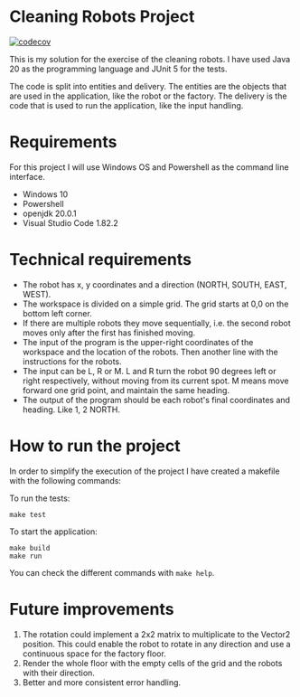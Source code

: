 # Cleaning Robots Project

[![codecov](https://codecov.io/gh/JavierSplvd/java-cleaning-robots/graph/badge.svg?token=0JXJYC79OD)](https://codecov.io/gh/JavierSplvd/java-cleaning-robots)

This is my solution for the exercise of the cleaning robots. I have used Java 20 as the programming language and JUnit 5 for the tests.

The code is split into entities and delivery. The entities are the objects that are used in the application, like the robot or the factory. The delivery is the code that is used to run the application, like the input handling.

# Requirements

For this project I will use Windows OS and Powershell as the command line interface.

- Windows 10
- Powershell
- openjdk 20.0.1
- Visual Studio Code 1.82.2

# Technical requirements

- The robot has x, y coordinates and a direction (NORTH, SOUTH, EAST, WEST).
- The workspace is divided on a simple grid. The grid starts at 0,0 on the bottom left corner.
- If there are multiple robots they move sequentially, i.e. the second robot moves only after the first has finished moving.
- The input of the program is the upper-right coordinates of the workspace and the location of the robots. Then another line with the instructions for the robots.
- The input can be L, R or M. L and R turn the robot 90 degrees left or right respectively, without moving from its current spot. M means move forward one grid point, and maintain the same heading.
- The output of the program should be each robot's final coordinates and heading. Like 1, 2 NORTH.

# How to run the project

In order to simplify the execution of the project I have created a makefile with the following commands:

To run the tests:

```
make test
```

To start the application:

```
make build
make run
```

You can check the different commands with `make help`.


# Future improvements

1. The rotation could implement a 2x2 matrix to multiplicate to the Vector2 position. This could enable the robot to rotate in any direction and use a continuous space for the factory floor.
2. Render the whole floor with the empty cells of the grid and the robots with their direction.
3. Better and more consistent error handling.

